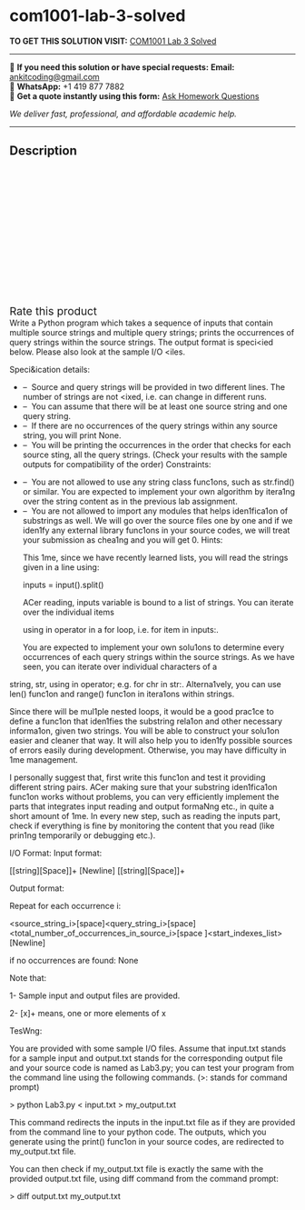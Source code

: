 # com1001-lab-3-solved
**TO GET THIS SOLUTION VISIT:** [COM1001 Lab 3 Solved](https://www.ankitcodinghub.com/product/com1001-lab-3-solved/)


---

📩 **If you need this solution or have special requests:** **Email:** ankitcoding@gmail.com  
📱 **WhatsApp:** +1 419 877 7882  
📄 **Get a quote instantly using this form:** [Ask Homework Questions](https://www.ankitcodinghub.com/services/ask-homework-questions/)

*We deliver fast, professional, and affordable academic help.*

---

<h2>Description</h2>



<div class="kk-star-ratings kksr-auto kksr-align-center kksr-valign-top" data-payload="{&quot;align&quot;:&quot;center&quot;,&quot;id&quot;:&quot;99839&quot;,&quot;slug&quot;:&quot;default&quot;,&quot;valign&quot;:&quot;top&quot;,&quot;ignore&quot;:&quot;&quot;,&quot;reference&quot;:&quot;auto&quot;,&quot;class&quot;:&quot;&quot;,&quot;count&quot;:&quot;0&quot;,&quot;legendonly&quot;:&quot;&quot;,&quot;readonly&quot;:&quot;&quot;,&quot;score&quot;:&quot;0&quot;,&quot;starsonly&quot;:&quot;&quot;,&quot;best&quot;:&quot;5&quot;,&quot;gap&quot;:&quot;4&quot;,&quot;greet&quot;:&quot;Rate this product&quot;,&quot;legend&quot;:&quot;0\/5 - (0 votes)&quot;,&quot;size&quot;:&quot;24&quot;,&quot;title&quot;:&quot;COM1001 Lab 3 Solved&quot;,&quot;width&quot;:&quot;0&quot;,&quot;_legend&quot;:&quot;{score}\/{best} - ({count} {votes})&quot;,&quot;font_factor&quot;:&quot;1.25&quot;}">

<div class="kksr-stars">

<div class="kksr-stars-inactive">
            <div class="kksr-star" data-star="1" style="padding-right: 4px">


<div class="kksr-icon" style="width: 24px; height: 24px;"></div>
        </div>
            <div class="kksr-star" data-star="2" style="padding-right: 4px">


<div class="kksr-icon" style="width: 24px; height: 24px;"></div>
        </div>
            <div class="kksr-star" data-star="3" style="padding-right: 4px">


<div class="kksr-icon" style="width: 24px; height: 24px;"></div>
        </div>
            <div class="kksr-star" data-star="4" style="padding-right: 4px">


<div class="kksr-icon" style="width: 24px; height: 24px;"></div>
        </div>
            <div class="kksr-star" data-star="5" style="padding-right: 4px">


<div class="kksr-icon" style="width: 24px; height: 24px;"></div>
        </div>
    </div>

<div class="kksr-stars-active" style="width: 0px;">
            <div class="kksr-star" style="padding-right: 4px">


<div class="kksr-icon" style="width: 24px; height: 24px;"></div>
        </div>
            <div class="kksr-star" style="padding-right: 4px">


<div class="kksr-icon" style="width: 24px; height: 24px;"></div>
        </div>
            <div class="kksr-star" style="padding-right: 4px">


<div class="kksr-icon" style="width: 24px; height: 24px;"></div>
        </div>
            <div class="kksr-star" style="padding-right: 4px">


<div class="kksr-icon" style="width: 24px; height: 24px;"></div>
        </div>
            <div class="kksr-star" style="padding-right: 4px">


<div class="kksr-icon" style="width: 24px; height: 24px;"></div>
        </div>
    </div>
</div>


<div class="kksr-legend" style="font-size: 19.2px;">
            <span class="kksr-muted">Rate this product</span>
    </div>
    </div>
<div class="page" title="Page 1">
<div class="section">
<div class="layoutArea">
<div class="column">
Write a Python program which takes a sequence of inputs that contain multiple source strings and multiple query strings; prints the occurrences of query strings within the source strings. The output format is speci&lt;ied below. Please also look at the sample I/O &lt;iles.

Speci&amp;ication details:

<ul>
<li>– &nbsp;Source and query strings will be provided in two different lines. The number of strings are not &lt;ixed, i.e. can change in different runs.</li>
<li>– &nbsp;You can assume that there will be at least one source string and one query string.</li>
<li>– &nbsp;If there are no occurrences of the query strings within any source string, you will print None.</li>
<li>– &nbsp;You will be printing the occurrences in the order that checks for each source sting, all the query strings. (Check your results with the sample outputs for compatibility of the order)
Constraints:
</li>
</ul>
<ul>
<li>– &nbsp;You are not allowed to use any string class func1ons, such as str.find() or similar. You are expected to implement your own algorithm by itera1ng over the string content as in the previous lab assignment.</li>
<li>– &nbsp;You are not allowed to import any modules that helps iden1fica1on of substrings as well. We will go over the source files one by one and if we iden1fy any external library func1ons in your source codes, we will treat your submission as chea1ng and you will get 0.
Hints:

This 1me, since we have recently learned lists, you will read the strings given in a line using:

inputs = input().split()

ACer reading, inputs variable is bound to a list of strings. You can iterate over the individual items

using in operator in a for loop, i.e. for item in inputs:.

You are expected to implement your own solu1ons to determine every occurrences of each query strings within the source strings. As we have seen, you can iterate over individual characters of a
</li>
</ul>
</div>
</div>
</div>
</div>
<div class="page" title="Page 2">
<div class="section">
<div class="layoutArea">
<div class="column">
string, str, using in operator; e.g. for chr in str:. Alterna1vely, you can use len() func1on and range() func1on in itera1ons within strings.

Since there will be mul1ple nested loops, it would be a good prac1ce to define a func1on that iden1fies the substring rela1on and other necessary informa1on, given two strings. You will be able to construct your solu1on easier and cleaner that way. It will also help you to iden1fy possible sources of errors easily during development. Otherwise, you may have difficulty in 1me management.

I personally suggest that, first write this func1on and test it providing different string pairs. ACer making sure that your substring iden1fica1on func1on works without problems, you can very efficiently implement the parts that integrates input reading and output formaNng etc., in quite a short amount of 1me. In every new step, such as reading the inputs part, check if everything is fine by monitoring the content that you read (like prin1ng temporarily or debugging etc.).

I/O Format: Input format:

[[string][Space]]+ [Newline] [[string][Space]]+

Output format:

Repeat for each occurrence i:

&lt;source_string_i&gt;[space]&lt;query_string_i&gt;[space]&lt;total_number_of_occurrences_in_source_i&gt;[space ]&lt;start_indexes_list&gt;[Newline]

if no occurrences are found: None

Note that:

1- Sample input and output files are provided.

2- [x]+ means, one or more elements of x

TesWng:

You are provided with some sample I/O files. Assume that input.txt stands for a sample input and output.txt stands for the corresponding output file and your source code is named as Lab3.py; you can test your program from the command line using the following commands. (&gt;: stands for command prompt)

&gt; python Lab3.py &lt; input.txt &gt; my_output.txt

This command redirects the inputs in the input.txt file as if they are provided from the command line to your python code. The outputs, which you generate using the print() func1on in your source codes, are redirected to my_output.txt file.

You can then check if my_output.txt file is exactly the same with the provided output.txt file, using diff command from the command prompt:

&gt; diff output.txt my_output.txt

</div>
</div>
</div>
</div>
